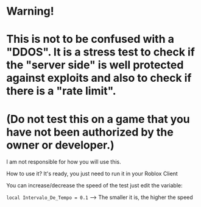 # Warning!

# This is not to be confused with a "DDOS". It is a stress test to check if the "server side" is well protected against exploits and also to check if there is a "rate limit".

# (Do not test this on a game that you have not been authorized by the owner or developer.)

I am not responsible for how you will use this.

How to use it?
It's ready, you just need to run it in your Roblox Client

You can increase/decrease the speed of the test
just edit the variable:

`local Intervalo_De_Tempo = 0.1` --> The smaller it is, the higher the speed
